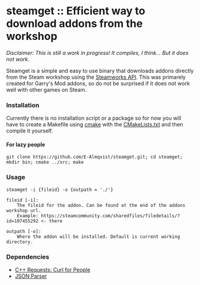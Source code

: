 # steamget :: Efficient way to download addons from the workshop
*Disclaimer: This is still a work in progress! It compiles, I think... But it does not work.*

Steamget is a simple and easy to use binary that downloads addons directly from the Steam workshop using the [Steamworks API](https://partner.steamgames.com/).
This was primarely created for Garry's Mod addons, so do not be surprised if it does not work well with other games on Steam. 


### Installation
Currently there is no installation script or a package so for now you will have to create a Makefile using [cmake](https://cmake.org/) with the [CMakeLists.txt](https://github.com/E-Almqvist/steamget/blob/master/src/CMakeLists.txt) and then compile it yourself. 
#### For lazy people
	git clone https://github.com/E-Almqvist/steamget.git; cd steamget; mkdir bin; cmake ../src; make

### Usage
	steamget -i {fileid} -o {outpath = './'}
	
	fileid [-i]:
		The fileid for the addon. Can be found at the end of the addons workshop url.
		Example: https://steamcommunity.com/sharedfiles/filedetails/?id=107455292 <- there
	
	outpath [-o]:
		Where the addon will be installed. Default is current working directory.
		
### Dependencies
- [C++ Requests: Curl for People](https://github.com/whoshuu/cpr)
- [JSON Parser](https://github.com/nlohmann/json) 
